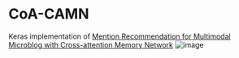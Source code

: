# CoA-CAMN
Keras implementation of [Mention Recommendation for Multimodal Microblog with Cross-attention Memory Network](http://jkx.fudan.edu.cn/~qzhang/paper/sigir2018.pdf)
![image](https://github.com/ecnucsmark/CoA-CAMN/edit/master/img/model.jpg)
